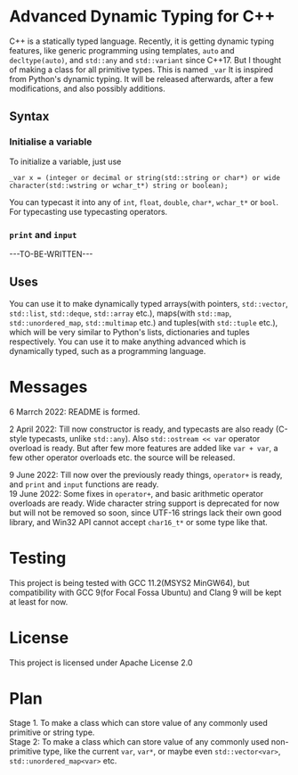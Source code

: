 # Advanced Dynamic Typing for C++  
C++ is a statically typed language. Recently, it is getting dynamic typing features, like generic programming using templates, `auto` and `decltype(auto)`, and `std::any` and `std::variant` since C++17. But I thought of making a class for all primitive types. This is named `_var` It is inspired from Python's dynamic typing. It will be released afterwards, after a few modifications, and also possibly additions.  
## Syntax  
### Initialise a variable
To initialize a variable, just use  
```
_var x = (integer or decimal or string(std::string or char*) or wide character(std::wstring or wchar_t*) string or boolean);
```  
You can typecast it into any of `int`, `float`, `double`, `char*`, `wchar_t*` or `bool`. For typecasting use typecasting operators.  
### `print` and `input`  
---TO-BE-WRITTEN---
## Uses  
You can use it to make dynamically typed arrays(with pointers, `std::vector`, `std::list`, `std::deque`, `std::array` etc.), maps(with `std::map`, `std::unordered_map`, `std::multimap` etc.) and tuples(with `std::tuple` etc.), which will be very similar to Python's lists, dictionaries and tuples respectively.
You can use it to make anything advanced which is dynamically typed, such as a programming language.  
# Messages  
6 Marrch 2022: README is formed.  

2 April 2022: Till now constructor is ready, and typecasts are also ready (C-style typecasts, unlike `std::any`). Also `std::ostream << var` operator overload is ready. But after few more features are added like `var + var`, a few other operator overloads etc. the source will be released.  

9 June 2022: Till now over the previously ready things, `operator+` is ready, and `print` and `input` functions are ready.  
19 June 2022: Some fixes in `operator+`, and basic arithmetic operator overloads are ready. Wide character string support is deprecated for now but will not be removed so soon, since UTF-16 strings lack their own good library, and Win32 API cannot accept `char16_t*` or some type like that.  
# Testing  
This project is being tested with GCC 11.2(MSYS2 MinGW64), but compatibility with GCC 9(for Focal Fossa Ubuntu) and Clang 9 will be kept at least for now.  
# License  
This project is licensed under Apache License 2.0  
# Plan  
Stage 1. To make a class which can store value of any commonly used primitive or string type.  
Stage 2: To make a class which can store value of any commonly used non-primitive type, like the current `var`, `var*`, or maybe even `std::vector<var>`, `std::unordered_map<var>` etc.  

